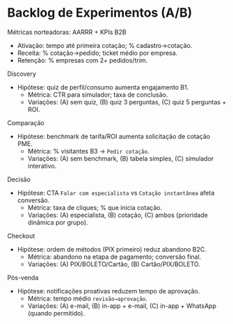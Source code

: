 # Backlog de Experimentos (A/B)

Métricas norteadoras: AARRR + KPIs B2B
- Ativação: tempo até primeira cotação; % cadastro→cotação.
- Receita: % cotação→pedido; ticket médio por empresa.
- Retenção: % empresas com 2+ pedidos/trim.

Discovery
- Hipótese: quiz de perfil/consumo aumenta engajamento B1.
  - Métrica: CTR para simulador; taxa de conclusão.
  - Variações: (A) sem quiz, (B) quiz 3 perguntas, (C) quiz 5 perguntas + ROI.

Comparação
- Hipótese: benchmark de tarifa/ROI aumenta solicitação de cotação PME.
  - Métrica: % visitantes B3 → `Pedir cotação`.
  - Variações: (A) sem benchmark, (B) tabela simples, (C) simulador interativo.

Decisão
- Hipótese: CTA `Falar com especialista` vs `Cotação instantânea` afeta conversão.
  - Métrica: taxa de cliques; % que inicia cotação.
  - Variações: (A) especialista, (B) cotação, (C) ambos (prioridade dinâmica por grupo).

Checkout
- Hipótese: ordem de métodos (PIX primeiro) reduz abandono B2C.
  - Métrica: abandono na etapa de pagamento; conversão final.
  - Variações: (A) PIX/BOLETO/Cartão, (B) Cartão/PIX/BOLETO.

Pós-venda
- Hipótese: notificações proativas reduzem tempo de aprovação.
  - Métrica: tempo médio `revisão→aprovação`.
  - Variações: (A) e-mail, (B) in-app + e-mail, (C) in-app + WhatsApp (quando permitido).

